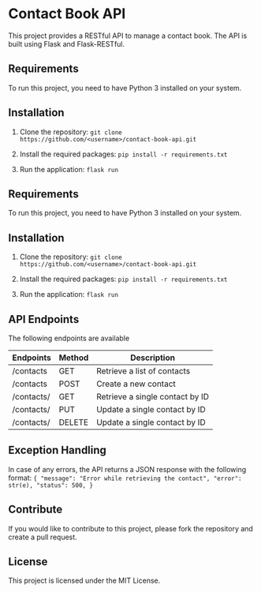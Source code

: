 # Contact Book API
This project provides a RESTful API to manage a contact book. The API is built using Flask and Flask-RESTful.

## Requirements
To run this project, you need to have Python 3 installed on your system.

## Installation
1. Clone the repository:
`git clone https://github.com/<username>/contact-book-api.git`

2. Install the required packages:
`pip install -r requirements.txt`

3. Run the application:
`flask run`

## Requirements
To run this project, you need to have Python 3 installed on your system.

## Installation
1. Clone the repository:
`git clone https://github.com/<username>/contact-book-api.git`

2. Install the required packages:
`pip install -r requirements.txt`

3. Run the application:
`flask run`

## API Endpoints
The following endpoints are available

| Endpoints  | Method | Description                     |
|------------|--------|---------------------------------|
| /contacts  | GET    | Retrieve a list of contacts     |
| /contacts  | POST   | Create a new contact            |
| /contacts/ | GET    | Retrieve a single contact by ID |
| /contacts/ | PUT    | Update a single contact by ID   |
| /contacts/ | DELETE | Update a single contact by ID   |


## Exception Handling
In case of any errors, the API returns a JSON response with the following format:
`{
    "message": "Error while retrieving the contact",
    "error": str(e),
    "status": 500,
}`

## Contribute
If you would like to contribute to this project, please fork the repository and create a pull request.

## License
This project is licensed under the MIT License.
